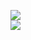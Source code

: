 [![](https://img.shields.io/badge/Made%20With-Github%20Spray-lightgrey.svg?style=for-the-badge&logo=github)](https://github.com/Annihil/github-spray#57)  
[![](https://i.imgur.com/2DrTn0Z.gif)](https://github.com/Annihil/github-spray)